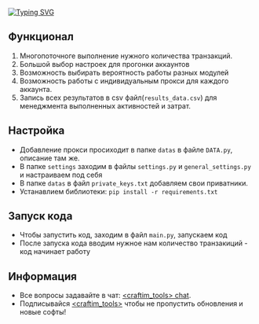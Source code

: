 [![Typing SVG](https://readme-typing-svg.herokuapp.com?color=%2336BCF7&lines=zora_soft_v2)](https://git.io/typing-svg)

## Функционал
1. Многопоточноге выполнение нужного количества транзакций.
2. Большой выбор настроек для прогонки аккаунтов
3. Возможность выбирать вероятность работы разных модулей
4. Возможность работы с индивидуальным прокси для каждого аккаунта.
5. Запись всех результатов в сsv файл(`results_data.csv`) для менеджмента выполненных активностей и затрат.

## Настройка
- Добавление прокси просиходит в папке `datas` в файле `DATA.py`, описание там же.
- В папке `settings` заходим в файлы `settings.py` и `general_settings.py` и настраиваем под себя
- В папке `datas` в файл `private_keys.txt` добавляем свои приватники.
- Устанавлием библиотеки: `pip install -r requirements.txt`

## Запуск кода
- Чтобы запустить код, заходим в файл `main.py`, запускаем код
- После запуска кода вводим нужное нам количество транзакиций - код начинает работу

## Информация
- Все вопросы задавайте в чат: [<craftim_tools> сhat](https://t.me/craftim_tools_chat).
- Подписывайся [<craftim_tools>](https://t.me/craftim_tools) чтобы не пропустить обновления и новые софты!
